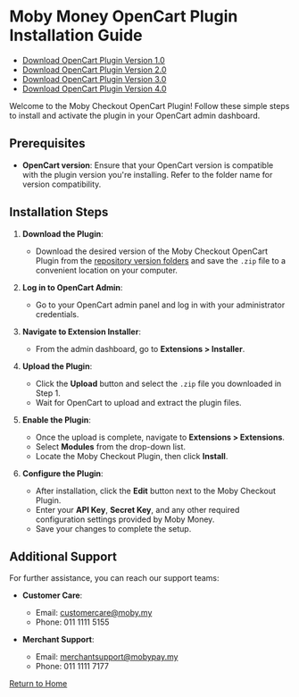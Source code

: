 # Moby Money OpenCart Plugin Installation Guide

- [Download OpenCart Plugin Version 1.0](https://raw.githubusercontent.com/MobyPayTech/moby-plugins/main/opencart/v1.0/mobypay.ocmod.zip)
- [Download OpenCart Plugin Version 2.0](https://raw.githubusercontent.com/MobyPayTech/moby-plugins/main/opencart/v2.0/mobypay.ocmod.zip)
- [Download OpenCart Plugin Version 3.0](https://raw.githubusercontent.com/MobyPayTech/moby-plugins/main/opencart/v3.0/mobypay.ocmod.zip)
- [Download OpenCart Plugin Version 4.0](https://raw.githubusercontent.com/MobyPayTech/moby-plugins/main/opencart/v4.0/mobypay.ocmod.zip)

Welcome to the Moby Checkout OpenCart Plugin! Follow these simple steps to install and activate the plugin in your OpenCart admin dashboard.

## Prerequisites
- **OpenCart version**: Ensure that your OpenCart version is compatible with the plugin version you're installing. Refer to the folder name for version compatibility.

## Installation Steps

1. **Download the Plugin**:
   - Download the desired version of the Moby Checkout OpenCart Plugin from the [repository version folders](../README.md) and save the `.zip` file to a convenient location on your computer.

2. **Log in to OpenCart Admin**:
   - Go to your OpenCart admin panel and log in with your administrator credentials.

3. **Navigate to Extension Installer**:
   - From the admin dashboard, go to **Extensions > Installer**.

4. **Upload the Plugin**:
   - Click the **Upload** button and select the `.zip` file you downloaded in Step 1.
   - Wait for OpenCart to upload and extract the plugin files.

5. **Enable the Plugin**:
   - Once the upload is complete, navigate to **Extensions > Extensions**.
   - Select **Modules** from the drop-down list.
   - Locate the Moby Checkout Plugin, then click **Install**.

6. **Configure the Plugin**:
   - After installation, click the **Edit** button next to the Moby Checkout Plugin.
   - Enter your **API Key**, **Secret Key**, and any other required configuration settings provided by Moby Money.
   - Save your changes to complete the setup.

## Additional Support

For further assistance, you can reach our support teams:

- **Customer Care**:  
  - Email: [customercare@moby.my](mailto:customercare@moby.my)  
  - Phone: 011 1111 5155

- **Merchant Support**:  
  - Email: [merchantsupport@mobypay.my](mailto:merchantsupport@mobypay.my)  
  - Phone: 011 1111 7177

[Return to Home](../README.md)